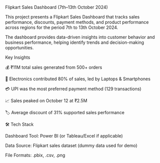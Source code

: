 Flipkart Sales Dashboard (7th–13th October 2024)

This project presents a Flipkart Sales Dashboard that tracks sales performance, discounts, payment methods, and product performance across regions for the period 7th to 13th October 2024.

The dashboard provides data-driven insights into customer behavior and business performance, helping identify trends and decision-making opportunities.

Key Insights

💰 ₹11M total sales generated from 500+ orders

📱 Electronics contributed 80% of sales, led by Laptops & Smartphones

💳 UPI was the most preferred payment method (129 transactions)

📈 Sales peaked on October 12 at ₹2.5M

🏷️ Average discount of 31% supported sales performance

🛠️ Tech Stack

Dashboard Tool: Power BI (or Tableau/Excel if applicable)

Data Source: Flipkart sales dataset (dummy data used for demo)

File Formats: .pbix, .csv, .png
